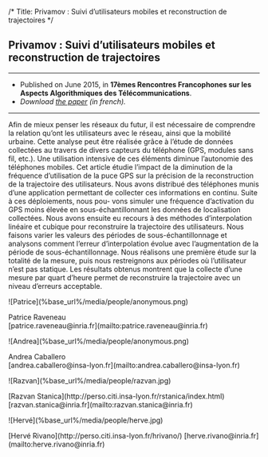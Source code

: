 /*
Title: Privamov : Suivi d’utilisateurs mobiles et reconstruction de trajectoires
*/

## Privamov : Suivi d’utilisateurs mobiles et reconstruction de trajectoires

<hr />

* Published on June 2015, in **17èmes Rencontres Francophones sur les Aspects Algorithmiques des Télécommunications**.
* *Download <span class="glyphicon glyphicon-file"></span> [the paper](%base_url%/media/algotel15.pdf) (in french).*

<hr />

<p class="abstract" markdown="1">
Afin de mieux penser les réseaux du futur, il est nécessaire de comprendre la relation qu’ont les utilisateurs avec le réseau, ainsi que la mobilité urbaine. Cette analyse peut être réalisée grâce à l’étude de données collectées au travers de divers capteurs du téléphone (GPS, modules sans fil, etc.). Une utilisation intensive de ces éléments diminue l’autonomie des téléphones mobiles. Cet article étudie l’impact de la diminution de la fréquence d’utilisation de la puce GPS sur la précision de la reconstruction de la trajectoire des utilisateurs. Nous avons distribué des téléphones munis d’une application permettant de collecter ces informations en continu. Suite à ces déploiements, nous pou- vons simuler une fréquence d’activation du GPS moins élevée en sous-échantillonnant les données de localisation collectées. Nous avons ensuite eu recours à des méthodes d’interpolation linéaire et cubique pour reconstruire la trajectoire des utilisateurs. Nous faisons varier les valeurs des périodes de sous-échantillonnage et analysons comment l’erreur d’interpolation évolue avec l’augmentation de la période de sous-échantillonnage. Nous réalisons une première étude sur la totalité de la mesure, puis nous restreignons aux périodes où l’utilisateur n’est pas statique. Les résultats obtenus montrent que la collecte d’une mesure par quart d’heure permet de reconstruire la trajectoire avec un niveau d’erreurs acceptable.
</p>

<div class="container people">
<div class="col-sm-3">
    <p class="people-picture" markdown="1">![Patrice](%base_url%/media/people/anonymous.png)</p>
    <p class="people-info" markdown="1">
        Patrice Raveneau<br />
        [patrice.raveneau@inria.fr](mailto:patrice.raveneau@inria.fr)
    </p>
</div>
<div class="col-sm-3">
    <p class="people-picture" markdown="1">![Andrea](%base_url%/media/people/anonymous.png)</p>
    <p class="people-info" markdown="1">
        Andrea Caballero<br />
        [andrea.caballero@insa-lyon.fr](mailto:andrea.caballero@insa-lyon.fr)
    </p>
</div>
<div class="col-sm-3">
    <p class="people-picture" markdown="1">![Razvan](%base_url%/media/people/razvan.jpg)</p>
    <p class="people-info" markdown="1">
        [Razvan Stanica](http://perso.citi.insa-lyon.fr/rstanica/index.html)<br />
        [razvan.stanica@inria.fr](mailto:razvan.stanica@inria.fr)
    </p>
</div>
<div class="col-sm-3">
    <p class="people-picture" markdown="1">![Hervé](%base_url%/media/people/herve.jpg)</p>
    <p class="people-info" markdown="1">
        [Hervé Rivano](http://perso.citi.insa-lyon.fr/hrivano/)
        [herve.rivano@inria.fr](mailto:herve.rivano@inria.fr)
    </p>
</div>
</div>